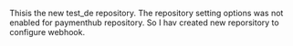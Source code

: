 Thisis the new test_de repository. The repository setting options was not enabled for paymenthub repository. 
So I hav created new reporsitory to configure webhook.
